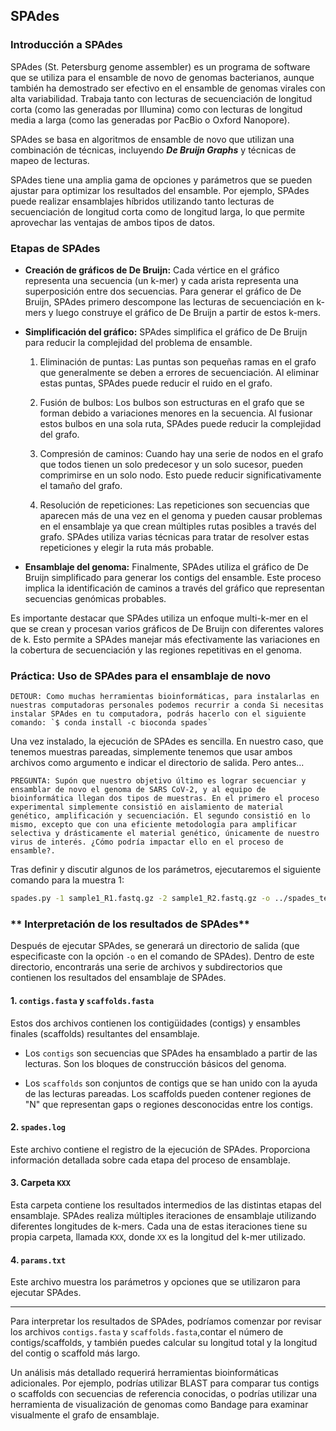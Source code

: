 ## **SPAdes**

### **Introducción a SPAdes**
SPAdes (St. Petersburg genome assembler) es un programa de software que se utiliza para el ensamble de novo de genomas bacterianos, aunque también ha demostrado ser efectivo en el ensamble de genomas virales con alta variabilidad. Trabaja tanto con lecturas de secuenciación de longitud corta (como las generadas por Illumina) como con lecturas de longitud media a larga (como las generadas por PacBio o Oxford Nanopore).

SPAdes se basa en algoritmos de ensamble de novo que utilizan una combinación de técnicas, incluyendo ***De Bruijn Graphs***  y técnicas de mapeo de lecturas.

SPAdes tiene una amplia gama de opciones y parámetros que se pueden ajustar para optimizar los resultados del ensamble. Por ejemplo, SPAdes puede realizar ensamblajes híbridos utilizando tanto lecturas de secuenciación de longitud corta como de longitud larga, lo que permite aprovechar las ventajas de ambos tipos de datos.

### **Etapas de SPAdes**


 * **Creación de gráficos de De Bruijn:** Cada vértice en el gráfico representa una secuencia (un k-mer) y cada arista representa una superposición entre dos secuencias. Para generar el gráfico de De Bruijn, SPAdes primero descompone las lecturas de secuenciación en k-mers y luego construye el gráfico de De Bruijn a partir de estos k-mers.

 * **Simplificación del gráfico:** SPAdes simplifica el gráfico de De Bruijn para reducir la complejidad del problema de ensamble.

     1. Eliminación de puntas: Las puntas son pequeñas ramas en el grafo que generalmente se deben a errores de secuenciación. Al eliminar estas puntas, SPAdes puede reducir el ruido en el grafo.

     2. Fusión de bulbos: Los bulbos son estructuras en el grafo que se forman debido a variaciones menores en la secuencia. Al fusionar estos bulbos en una sola ruta, SPAdes puede reducir la complejidad del grafo.

     3. Compresión de caminos: Cuando hay una serie de nodos en el grafo que todos tienen un solo predecesor y un solo sucesor, pueden comprimirse en un solo nodo. Esto puede reducir significativamente el tamaño del grafo.

     4. Resolución de repeticiones: Las repeticiones son secuencias que aparecen más de una vez en el genoma y pueden causar problemas en el ensamblaje ya que crean múltiples rutas posibles a través del grafo. SPAdes utiliza varias técnicas para tratar de resolver estas repeticiones y elegir la ruta más probable.

 * **Ensamblaje del genoma:** Finalmente, SPAdes utiliza el gráfico de De Bruijn simplificado para generar los contigs del ensamble. Este proceso implica la identificación de caminos a través del gráfico que representan secuencias genómicas probables. 

Es importante destacar que SPAdes utiliza un enfoque multi-k-mer en el que se crean y procesan varios gráficos de De Bruijn con diferentes valores de k. Esto permite a SPAdes manejar más efectivamente las variaciones en la cobertura de secuenciación y las regiones repetitivas en el genoma.

### **Práctica: Uso de SPAdes para el ensamblaje de novo**

    DETOUR: Como muchas herramientas bioinformáticas, para instalarlas en nuestras computadoras personales podemos recurrir a conda Si necesitas instalar SPAdes en tu computadora, podrás hacerlo con el siguiente comando: `$ conda install -c bioconda spades`

Una vez instalado, la ejecución de SPAdes es sencilla. En nuestro caso, que tenemos muestras pareadas, simplemente tenemos que usar ambos archivos como argumento e indicar el directorio de salida. Pero antes...

    PREGUNTA: Supón que nuestro objetivo último es lograr secuenciar y ensamblar de novo el genoma de SARS CoV-2, y al equipo de bioinformática llegan dos tipos de muestras. En el primero el proceso experimental simplemente consistió en aislamiento de material genético, amplificación y secuenciación. El segundo consistió en lo mismo, excepto que con una eficiente metodología para amplificar selectiva y drásticamente el material genético, únicamente de nuestro virus de interés. ¿Cómo podría impactar ello en el proceso de ensamble?.

Tras definir y discutir algunos de los parámetros, ejecutaremos el siguiente comando para la muestra 1:

```bash
spades.py -1 sample1_R1.fastq.gz -2 sample1_R2.fastq.gz -o ../spades_test/
```


### ** Interpretación de los resultados de SPAdes**

Después de ejecutar SPAdes, se generará un directorio de salida (que especificaste con la opción `-o` en el comando de SPAdes). Dentro de este directorio, encontrarás una serie de archivos y subdirectorios que contienen los resultados del ensamblaje de SPAdes.

#### 1. `contigs.fasta` y `scaffolds.fasta`

Estos dos archivos contienen los contigüidades (contigs) y ensambles finales (scaffolds) resultantes del ensamblaje.

- Los `contigs` son secuencias que SPAdes ha ensamblado a partir de las lecturas. Son los bloques de construcción básicos del genoma.

- Los `scaffolds` son conjuntos de contigs que se han unido con la ayuda de las lecturas pareadas. Los scaffolds pueden contener regiones de "N" que representan gaps o regiones desconocidas entre los contigs.

#### 2. `spades.log`

Este archivo contiene el registro de la ejecución de SPAdes. Proporciona información detallada sobre cada etapa del proceso de ensamblaje. 

#### 3. Carpeta `KXX`

Esta carpeta contiene los resultados intermedios de las distintas etapas del ensamblaje. SPAdes realiza múltiples iteraciones de ensamblaje utilizando diferentes longitudes de k-mers. Cada una de estas iteraciones tiene su propia carpeta, llamada `KXX`, donde `XX` es la longitud del k-mer utilizado.

#### 4. `params.txt`

Este archivo muestra los parámetros y opciones que se utilizaron para ejecutar SPAdes.

---

Para interpretar los resultados de SPAdes, podríamos comenzar por revisar los archivos `contigs.fasta` y `scaffolds.fasta`,contar el número de contigs/scaffolds, y también puedes calcular su longitud total y la longitud del contig o scaffold más largo. 

Un análisis más detallado requerirá herramientas bioinformáticas adicionales. Por ejemplo, podrías utilizar BLAST para comparar tus contigs o scaffolds con secuencias de referencia conocidas, o podrías utilizar una herramienta de visualización de genomas como Bandage para examinar visualmente el grafo de ensamblaje.


